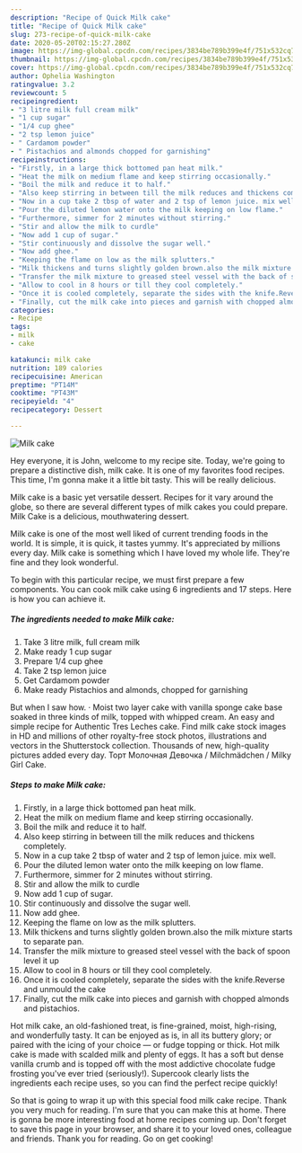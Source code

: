 ```yaml
---
description: "Recipe of Quick Milk cake"
title: "Recipe of Quick Milk cake"
slug: 273-recipe-of-quick-milk-cake
date: 2020-05-20T02:15:27.280Z
image: https://img-global.cpcdn.com/recipes/3834be789b399e4f/751x532cq70/milk-cake-recipe-main-photo.jpg
thumbnail: https://img-global.cpcdn.com/recipes/3834be789b399e4f/751x532cq70/milk-cake-recipe-main-photo.jpg
cover: https://img-global.cpcdn.com/recipes/3834be789b399e4f/751x532cq70/milk-cake-recipe-main-photo.jpg
author: Ophelia Washington
ratingvalue: 3.2
reviewcount: 5
recipeingredient:
- "3 litre milk full cream milk"
- "1 cup sugar"
- "1/4 cup ghee"
- "2 tsp lemon juice"
- " Cardamom powder"
- " Pistachios and almonds chopped for garnishing"
recipeinstructions:
- "Firstly, in a large thick bottomed pan heat milk."
- "Heat the milk on medium flame and keep stirring occasionally."
- "Boil the milk and reduce it to half."
- "Also keep stirring in between till the milk reduces and thickens completely."
- "Now in a cup take 2 tbsp of water and 2 tsp of lemon juice. mix well."
- "Pour the diluted lemon water onto the milk keeping on low flame."
- "Furthermore, simmer for 2 minutes without stirring."
- "Stir and allow the milk to curdle"
- "Now add 1 cup of sugar."
- "Stir continuously and dissolve the sugar well."
- "Now add ghee."
- "Keeping the flame on low as the milk splutters."
- "Milk thickens and turns slightly golden brown.also the milk mixture starts to separate pan."
- "Transfer the milk mixture to greased steel vessel with the back of spoon level it up"
- "Allow to cool in 8 hours or till they cool completely."
- "Once it is cooled completely, separate the sides with the knife.Reverse and unmould the cake"
- "Finally, cut the milk cake into pieces and garnish with chopped almonds and pistachios."
categories:
- Recipe
tags:
- milk
- cake

katakunci: milk cake 
nutrition: 189 calories
recipecuisine: American
preptime: "PT14M"
cooktime: "PT43M"
recipeyield: "4"
recipecategory: Dessert

---
```



![Milk cake](https://img-global.cpcdn.com/recipes/3834be789b399e4f/751x532cq70/milk-cake-recipe-main-photo.jpg)

Hey everyone, it is John, welcome to my recipe site. Today, we're going to prepare a distinctive dish, milk cake. It is one of my favorites food recipes. This time, I'm gonna make it a little bit tasty. This will be really delicious.

Milk cake is a basic yet versatile dessert. Recipes for it vary around the globe, so there are several different types of milk cakes you could prepare. Milk Cake is a delicious, mouthwatering dessert.

Milk cake is one of the most well liked of current trending foods in the world. It is simple, it is quick, it tastes yummy. It's appreciated by millions every day. Milk cake is something which I have loved my whole life. They're fine and they look wonderful.


To begin with this particular recipe, we must first prepare a few components. You can cook milk cake using 6 ingredients and 17 steps. Here is how you can achieve it.

<!--inarticleads1-->

##### The ingredients needed to make Milk cake:

1. Take 3 litre milk, full cream milk
1. Make ready 1 cup sugar
1. Prepare 1/4 cup ghee
1. Take 2 tsp lemon juice
1. Get  Cardamom powder
1. Make ready  Pistachios and almonds, chopped for garnishing


But when I saw how. · Moist two layer cake with vanilla sponge cake base soaked in three kinds of milk, topped with whipped cream. An easy and simple recipe for Authentic Tres Leches cake. Find milk cake stock images in HD and millions of other royalty-free stock photos, illustrations and vectors in the Shutterstock collection. Thousands of new, high-quality pictures added every day. Торт Молочная Девочка / Milchmädchen / Milky Girl Cake. 

<!--inarticleads2-->

##### Steps to make Milk cake:

1. Firstly, in a large thick bottomed pan heat milk.
1. Heat the milk on medium flame and keep stirring occasionally.
1. Boil the milk and reduce it to half.
1. Also keep stirring in between till the milk reduces and thickens completely.
1. Now in a cup take 2 tbsp of water and 2 tsp of lemon juice. mix well.
1. Pour the diluted lemon water onto the milk keeping on low flame.
1. Furthermore, simmer for 2 minutes without stirring.
1. Stir and allow the milk to curdle
1. Now add 1 cup of sugar.
1. Stir continuously and dissolve the sugar well.
1. Now add ghee.
1. Keeping the flame on low as the milk splutters.
1. Milk thickens and turns slightly golden brown.also the milk mixture starts to separate pan.
1. Transfer the milk mixture to greased steel vessel with the back of spoon level it up
1. Allow to cool in 8 hours or till they cool completely.
1. Once it is cooled completely, separate the sides with the knife.Reverse and unmould the cake
1. Finally, cut the milk cake into pieces and garnish with chopped almonds and pistachios.


Hot milk cake, an old-fashioned treat, is fine-grained, moist, high-rising, and wonderfully tasty. It can be enjoyed as is, in all its buttery glory; or paired with the icing of your choice — or fudge topping or thick. Hot milk cake is made with scalded milk and plenty of eggs. It has a soft but dense vanilla crumb and is topped off with the most addictive chocolate fudge frosting you&#39;ve ever tried (seriously!). Supercook clearly lists the ingredients each recipe uses, so you can find the perfect recipe quickly! 

So that is going to wrap it up with this special food milk cake recipe. Thank you very much for reading. I'm sure that you can make this at home. There is gonna be more interesting food at home recipes coming up. Don't forget to save this page in your browser, and share it to your loved ones, colleague and friends. Thank you for reading. Go on get cooking!
